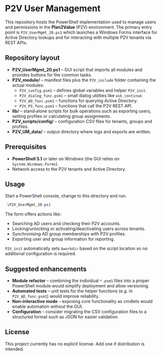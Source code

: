 # P2V User Management

This repository hosts the PowerShell implementation used to manage users and permissions in the **Plan2Value** (P2V) environment. The primary entry point is `P2V_UserMgmt_20.ps1` which launches a Windows Forms interface for Active Directory lookups and for interacting with multiple P2V tenants via REST APIs.

## Repository layout

- **P2V_UserMgmt_20.ps1** – GUI script that imports all modules and provides buttons for the common tasks.
- **P2V_module/** – manifest files plus the `P2V_include` folder containing the actual modules:
  - `P2V_config.psm1` – defines global variables and helper `P2V_init`.
  - `P2V_dialog_func.psm1` – small dialog utilities like `ask_continue`.
  - `P2V_AD_func.psm1` – functions for querying Active Directory.
  - `P2V_PS_func.psm1` – functions that call the P2V REST API.
- **lib/** – stand‑alone scripts for bulk operations such as exporting users, setting profiles or calculating group assignments.
- **P2V_scripts/config/** – configuration CSV files for tenants, groups and profiles.
- **P2V_UM_data/** – output directory where logs and exports are written.

## Prerequisites

- **PowerShell 5.1** or later on Windows (the GUI relies on `System.Windows.Forms`).
- Network access to the P2V tenants and Active Directory.

## Usage

Start a PowerShell console, change to this directory and run:

```powershell
.\P2V_UserMgmt_20.ps1
```

The form offers actions like:

- Searching AD users and checking their P2V accounts.
- Locking/unlocking or activating/deactivating users across tenants.
- Synchronising AD group memberships with P2V profiles.
- Exporting user and group information for reporting.

`P2V_init` automatically sets `$workdir` based on the script location so no additional configuration is required.

## Suggested enhancements

- **Module refactor** – combining the individual `*.psm1` files into a proper PowerShell module would simplify deployment and allow versioning.
- **Automated tests** – unit tests for the helper functions (e.g. in `P2V_AD_func.psm1`) would improve reliability.
- **Non‑interactive mode** – exposing core functionality as cmdlets would enable automation without the GUI.
- **Configuration** – consider migrating the CSV configuration files to a structured format such as JSON for easier validation.

## License

This project currently has no explicit license. Add one if distribution is intended.
